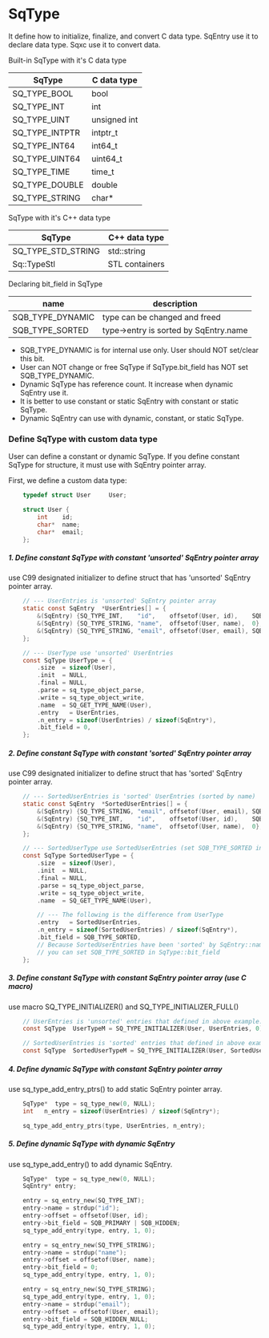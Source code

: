 # SqType

It define how to initialize, finalize, and convert C data type.
SqEntry use it to declare data type. Sqxc use it to convert data.

Built-in SqType with it's C data type

| SqType          | C data type  |
| --------------- | ------------ |
| SQ_TYPE_BOOL    | bool         |
| SQ_TYPE_INT     | int          |
| SQ_TYPE_UINT    | unsigned int |
| SQ_TYPE_INTPTR  | intptr_t     |
| SQ_TYPE_INT64   | int64_t      |
| SQ_TYPE_UINT64  | uint64_t     |
| SQ_TYPE_TIME    | time_t       |
| SQ_TYPE_DOUBLE  | double       |
| SQ_TYPE_STRING  | char*        |

SqType with it's C++ data type

| SqType                 | C++ data type  |
| ---------------------- | -------------- |
| SQ_TYPE_STD_STRING     | std::string    |
| Sq::TypeStl<Container> | STL containers |

Declaring bit_field in SqType

| name             | description                            | 
| ---------------- | -------------------------------------- |
| SQB_TYPE_DYNAMIC | type can be changed and freed          |
| SQB_TYPE_SORTED  | type->entry is sorted by SqEntry.name  |

* SQB_TYPE_DYNAMIC is for internal use only. User should NOT set/clear this bit.
* User can NOT change or free SqType if SqType.bit_field has NOT set SQB_TYPE_DYNAMIC.
* Dynamic SqType has reference count. It increase when dynamic SqEntry use it.
* It is better to use constant or static SqEntry with constant or static SqType.
* Dynamic SqEntry can use with dynamic, constant, or static SqType.

### Define SqType with custom data type
User can define a constant or dynamic SqType. If you define constant SqType for structure, it must use with SqEntry pointer array.

First, we define a custom data type:
```c
	typedef struct User     User;

	struct User {
		int    id;
		char*  name;
		char*  email;
	};
```

##### 1. Define constant SqType with constant 'unsorted' SqEntry pointer array
use C99 designated initializer to define struct that has 'unsorted' SqEntry pointer array.

```c
	// --- UserEntries is 'unsorted' SqEntry pointer array
	static const SqEntry  *UserEntries[] = {
		&(SqEntry) {SQ_TYPE_INT,    "id",    offsetof(User, id),    SQB_HIDDEN},
		&(SqEntry) {SQ_TYPE_STRING, "name",  offsetof(User, name),  0},
		&(SqEntry) {SQ_TYPE_STRING, "email", offsetof(User, email), SQB_HIDDEN_NULL},
	};

	// --- UserType use 'unsorted' UserEntries
	const SqType UserType = {
		.size  = sizeof(User),
		.init  = NULL,
		.final = NULL,
		.parse = sq_type_object_parse,
		.write = sq_type_object_write,
		.name  = SQ_GET_TYPE_NAME(User),
		.entry   = UserEntries,
		.n_entry = sizeof(UserEntries) / sizeof(SqEntry*),
		.bit_field = 0,
	};
```

##### 2. Define constant SqType with constant 'sorted' SqEntry pointer array

use C99 designated initializer to define struct that has 'sorted' SqEntry pointer array.

```c
	// --- SortedUserEntries is 'sorted' UserEntries (sorted by name)
	static const SqEntry  *SortedUserEntries[] = {
		&(SqEntry) {SQ_TYPE_STRING, "email", offsetof(User, email), SQB_HIDDEN_NULL},
		&(SqEntry) {SQ_TYPE_INT,    "id",    offsetof(User, id),    SQB_PRIMARY | SQB_HIDDEN},
		&(SqEntry) {SQ_TYPE_STRING, "name",  offsetof(User, name),  0},
	};

	// --- SortedUserType use SortedUserEntries (set SQB_TYPE_SORTED in SqType::bit_field)
	const SqType SortedUserType = {
		.size  = sizeof(User),
		.init  = NULL,
		.final = NULL,
		.parse = sq_type_object_parse,
		.write = sq_type_object_write,
		.name  = SQ_GET_TYPE_NAME(User),

		// --- The following is the difference from UserType
		.entry   = SortedUserEntries,
		.n_entry = sizeof(SortedUserEntries) / sizeof(SqEntry*),
		.bit_field = SQB_TYPE_SORTED,
		// Because SortedUserEntries have been 'sorted' by SqEntry::name,
		// you can set SQB_TYPE_SORTED in SqType::bit_field
	};
```

##### 3. Define constant SqType with constant SqEntry pointer array (use C macro)

use macro SQ_TYPE_INITIALIZER() and SQ_TYPE_INITIALIZER_FULL()
```c
	// UserEntries is 'unsorted' entries that defined in above example.
	const SqType  UserTypeM = SQ_TYPE_INITIALIZER(User, UserEntries, 0);

	// SortedUserEntries is 'sorted' entries that defined in above example.
	const SqType  SortedUserTypeM = SQ_TYPE_INITIALIZER(User, SortedUserEntries, SQB_TYPE_SORTED);
```

##### 4. Define dynamic SqType with constant SqEntry pointer array

use sq_type_add_entry_ptrs() to add static SqEntry pointer array.
```c
	SqType*  type = sq_type_new(0, NULL);
	int   n_entry = sizeof(UserEntries) / sizeof(SqEntry*);

	sq_type_add_entry_ptrs(type, UserEntries, n_entry);
```

##### 5. Define dynamic SqType with dynamic SqEntry

use sq_type_add_entry() to add dynamic SqEntry.
```c
	SqType*  type = sq_type_new(0, NULL);
	SqEntry* entry;

	entry = sq_entry_new(SQ_TYPE_INT);
	entry->name = strdup("id");
	entry->offset = offsetof(User, id);
	entry->bit_field = SQB_PRIMARY | SQB_HIDDEN;
	sq_type_add_entry(type, entry, 1, 0);

	entry = sq_entry_new(SQ_TYPE_STRING);
	entry->name = strdup("name");
	entry->offset = offsetof(User, name);
	entry->bit_field = 0;
	sq_type_add_entry(type, entry, 1, 0);

	entry = sq_entry_new(SQ_TYPE_STRING);
	sq_type_add_entry(type, entry, 1, 0);
	entry->name = strdup("email");
	entry->offset = offsetof(User, email);
	entry->bit_field = SQB_HIDDEN_NULL;
	sq_type_add_entry(type, entry, 1, 0);
```
